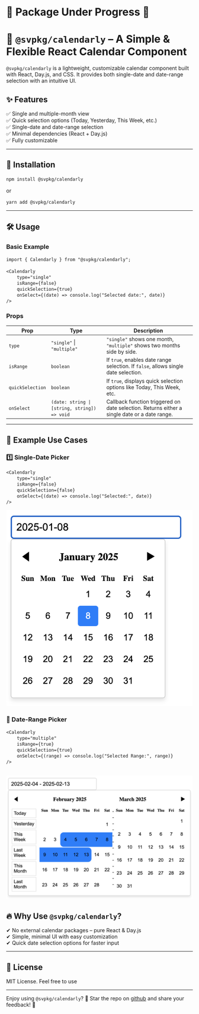 # 🚧 Package Under Progress 🚧


# 📅 `@svpkg/calendarly` – A Simple & Flexible React Calendar Component  

`@svpkg/calendarly` is a lightweight, customizable calendar component built with React, Day.js, and CSS. It provides both single-date and date-range selection with an intuitive UI.  

## ✨ Features  

✅ Single and multiple-month view  
✅ Quick selection options (Today, Yesterday, This Week, etc.)  
✅ Single-date and date-range selection  
✅ Minimal dependencies (React + Day.js)  
✅ Fully customizable  

---

## 🚀 Installation  

```sh
npm install @svpkg/calendarly
```

or  

```sh
yarn add @svpkg/calendarly
```

---

## 🛠️ Usage  

### Basic Example  

```tsx
import { Calendarly } from "@svpkg/calendarly";

<Calendarly 
    type="single" 
    isRange={false} 
    quickSelection={true} 
    onSelect={(date) => console.log("Selected date:", date)}
/>
```

### Props  

| Prop             | Type      | Description |
|-----------------|----------|-------------|
| `type`          | `"single"` \| `"multiple"` | `"single"` shows one month, `"multiple"` shows two months side by side. |
| `isRange`       | `boolean` | If `true`, enables date range selection. If `false`, allows single date selection. |
| `quickSelection` | `boolean` | If `true`, displays quick selection options like Today, This Week, etc. |
| `onSelect`      | `(date: string \| [string, string]) => void` | Callback function triggered on date selection. Returns either a single date or a date range. |

---

## 📌 Example Use Cases  

### 1️⃣ Single-Date Picker  

```tsx
<Calendarly 
    type="single"
    isRange={false}
    quickSelection={false}
    onSelect={(date) => console.log("Selected:", date)}
/>
```

![single calendar](./public/single.png)

### 📆 Date-Range Picker  

```tsx
<Calendarly 
    type="multiple"
    isRange={true}
    quickSelection={true}
    onSelect={(range) => console.log("Selected Range:", range)}
/>
```
![Multiple calendar](./public/multiple.png)
---
<!-- 
## 🎨 Customization  

You can style `Calendarly` by overriding the default CSS in `Calendar.css`.   -->

## 🔥 Why Use `@svpkg/calendarly`?  

✔ No external calendar packages – pure React & Day.js  
✔ Simple, minimal UI with easy customization  
✔ Quick date selection options for faster input  

---

## 📜 License  

MIT License. Feel free to use  

---

Enjoy using `@svpkg/calendarly`? 🌟 Star the repo on [github](https://github.com/shubhamvermadev/calendarly) and share your feedback! 🚀


